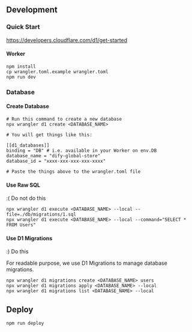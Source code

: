 
## Development

### Quick Start

https://developers.cloudflare.com/d1/get-started

#### Worker
```
npm install
cp wrangler.toml.example wrangler.toml
npm run dev
```

### Database

#### Create Database

```
# Run this command to create a new database
npx wrangler d1 create <DATABASE_NAME>

# You will get things like this:

[[d1_databases]]
binding = "DB" # i.e. available in your Worker on env.DB
database_name = "dify-global-store"
database_id = "xxxx-xxx-xxx-xxx-xxxx"

# Paste the things above to the wrangler.toml file
```

#### Use Raw SQL

:( Do not do this

```
npx wrangler d1 execute <DATABASE_NAME> --local --file=./db/migrations/1.sql
npx wrangler d1 execute <DATABASE_NAME> --local --command="SELECT * FROM Users"
```
#### Use D1 Migrations
:) Do this

For readable purpose, we use D1 Migrations to manage database migrations.

```
npx wrangler d1 migrations create <DATABASE_NAME> users
npx wrangler d1 migrations apply <DATABASE_NAME> --local
npx wrangler d1 migrations list <DATABASE_NAME> --local
```

## Deploy

```
npm run deploy
```

